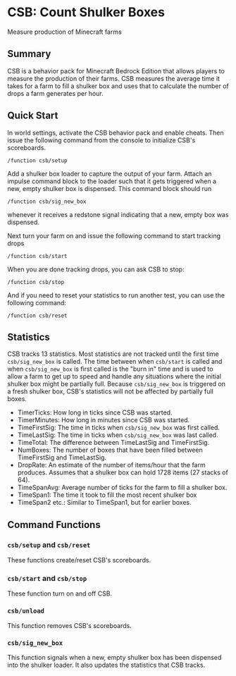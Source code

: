 # CSB: Count Shulker Boxes

Measure production of Minecraft farms

## Summary

CSB is a behavior pack for Minecraft Bedrock Edition that allows players to
measure the production of their farms. CSB measures the average time it takes
for a farm to fill a shulker box and uses that to calculate the number of drops
a farm generates per hour.

## Quick Start

In world settings, activate the CSB behavior pack and enable cheats. Then issue
the following command from the console to initialize CSB's scoreboards.
```
/function csb/setup
```

Add a shulker box loader to capture the output of your farm. Attach an impulse
command block to the loader such that it gets triggered when a new, empty
shulker box is dispensed. This command block should run
```
/function csb/sig_new_box
```
whenever it receives a redstone signal indicating that a new, empty box was
dispensed.

Next turn your farm on and issue the following command to start tracking drops
```
/function csb/start
```

When you are done tracking drops, you can ask CSB to stop:
```
/function csb/stop
```

And if you need to reset your statistics to run another test, you can use the
following command:
```
/function csb/reset
```

## Statistics

CSB tracks 13 statistics. Most statistics are not tracked until the first time
`csb/sig_new_box` is called. The time between when `csb/start` is called and
when `csb/sig_new_box` is first called is the "burn in" time and is used to
allow a farm to get up to speed and handle any situations where the initial
shulker box might be partially full. Because `csb/sig_new_box` is triggered
on a fresh shulker box, CSB's statistics will not be affected by partially
full boxes.

* TimerTicks: How long in ticks since CSB was started.
* TimerMinutes: How long in minutes since CSB was started.
* TimeFirstSig: The time in ticks when `csb/sig_new_box` was first called.
* TimeLastSig: The time in ticks when `csb/sig_new_box` was last called.
* TimeTotal: The difference between TimeLastSig and TimeFirstSig.
* NumBoxes: The number of boxes that have been filled between TimeFirstSig and
  TimeLastSig.
* DropRate: An estimate of the number of items/hour that the farm produces.
Assumes that a shulker box can hold 1728 items (27 stacks of 64).
* TimeSpanAvg: Average number of ticks for the farm to fill a shulker box.
* TimeSpan1: The time it took to fill the most recent shulker box
* TimeSpan2 etc.: Similar to TimeSpan1, but for earlier boxes.

## Command Functions

### `csb/setup` and `csb/reset` 

These functions create/reset CSB's scoreboards.

### `csb/start` and `csb/stop`

These function turn on and off CSB.

### `csb/unload`

This function removes CSB's scoreboards.

### `csb/sig_new_box`

This function signals when a new, empty shulker box has been dispensed into
the shulker loader. It also updates the statistics that CSB tracks.
